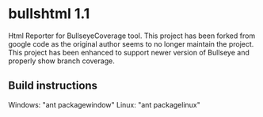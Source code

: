 # bullshtml 1.1
Html Reporter for BullseyeCoverage tool. 
This project has been forked from google code as the original author seems to no longer maintain the project.
This project has been enhanced to support newer version of Bullseye and properly show branch coverage.

## Build instructions
Windows: "ant packagewindow"
Linux: "ant packagelinux"


